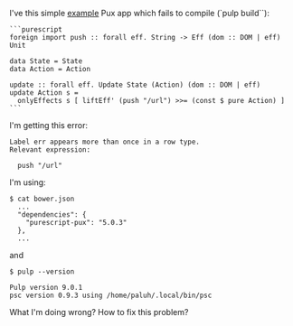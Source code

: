 I've this simple [example](https://github.com/paluh/pux-eff-inference-problem) Pux app which fails to compile (`pulp build``):


    ```purescript
    foreign import push :: forall eff. String -> Eff (dom :: DOM | eff) Unit

    data State = State
    data Action = Action

    update :: forall eff. Update State (Action) (dom :: DOM | eff)
    update Action s =
      onlyEffects s [ liftEff' (push "/url") >>= (const $ pure Action) ]
    ```


I'm getting this error:

    Label err appears more than once in a row type.
    Relevant expression:

      push "/url"


I'm using:

    $ cat bower.json
      ...
      "dependencies": {
        "purescript-pux": "5.0.3"
      },
      ...

and

    $ pulp --version

    Pulp version 9.0.1
    psc version 0.9.3 using /home/paluh/.local/bin/psc


What I'm doing wrong? How to fix this problem?
